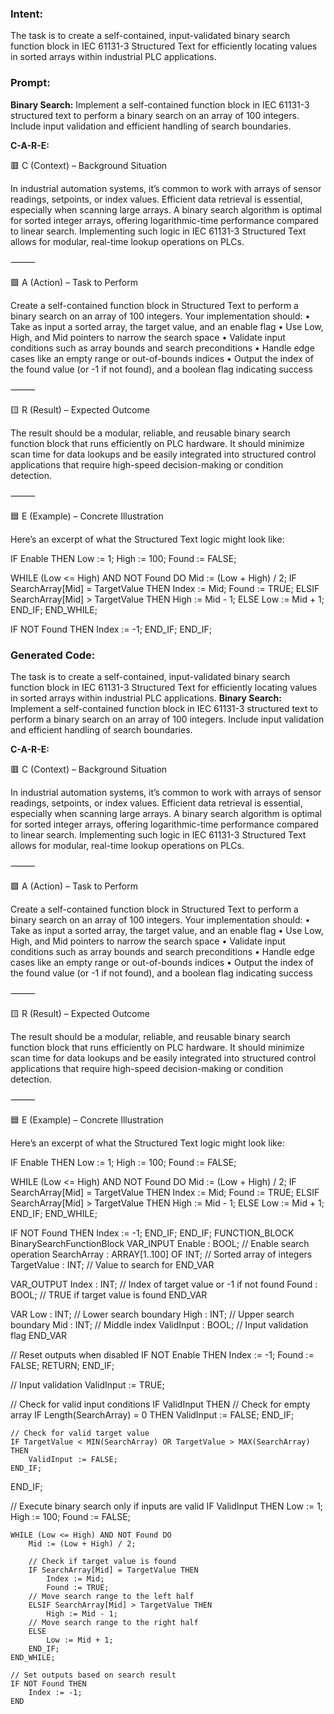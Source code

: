 ### Intent:
The task is to create a self-contained, input-validated binary search function block in IEC 61131-3 Structured Text for efficiently locating values in sorted arrays within industrial PLC applications.

### Prompt:
**Binary Search:**
Implement a self-contained function block in IEC 61131-3 structured text to perform a binary search on an array of 100 integers. Include input validation and efficient handling of search boundaries.

**C-A-R-E:**

🟥 C (Context) – Background Situation

In industrial automation systems, it’s common to work with arrays of sensor readings, setpoints, or index values. Efficient data retrieval is essential, especially when scanning large arrays. A binary search algorithm is optimal for sorted integer arrays, offering logarithmic-time performance compared to linear search. Implementing such logic in IEC 61131-3 Structured Text allows for modular, real-time lookup operations on PLCs.

⸻

🟩 A (Action) – Task to Perform

Create a self-contained function block in Structured Text to perform a binary search on an array of 100 integers. Your implementation should:
	•	Take as input a sorted array, the target value, and an enable flag
	•	Use Low, High, and Mid pointers to narrow the search space
	•	Validate input conditions such as array bounds and search preconditions
	•	Handle edge cases like an empty range or out-of-bounds indices
	•	Output the index of the found value (or -1 if not found), and a boolean flag indicating success

⸻

🟨 R (Result) – Expected Outcome

The result should be a modular, reliable, and reusable binary search function block that runs efficiently on PLC hardware. It should minimize scan time for data lookups and be easily integrated into structured control applications that require high-speed decision-making or condition detection.

⸻

🟦 E (Example) – Concrete Illustration

Here’s an excerpt of what the Structured Text logic might look like:

IF Enable THEN
   Low := 1;
   High := 100;
   Found := FALSE;

   WHILE (Low <= High) AND NOT Found DO
      Mid := (Low + High) / 2;
      IF SearchArray[Mid] = TargetValue THEN
         Index := Mid;
         Found := TRUE;
      ELSIF SearchArray[Mid] > TargetValue THEN
         High := Mid - 1;
      ELSE
         Low := Mid + 1;
      END_IF;
   END_WHILE;

   IF NOT Found THEN
      Index := -1;
   END_IF;
END_IF;

### Generated Code:
The task is to create a self-contained, input-validated binary search function block in IEC 61131-3 Structured Text for efficiently locating values in sorted arrays within industrial PLC applications.
**Binary Search:**
Implement a self-contained function block in IEC 61131-3 structured text to perform a binary search on an array of 100 integers. Include input validation and efficient handling of search boundaries.

**C-A-R-E:**

🟥 C (Context) – Background Situation

In industrial automation systems, it’s common to work with arrays of sensor readings, setpoints, or index values. Efficient data retrieval is essential, especially when scanning large arrays. A binary search algorithm is optimal for sorted integer arrays, offering logarithmic-time performance compared to linear search. Implementing such logic in IEC 61131-3 Structured Text allows for modular, real-time lookup operations on PLCs.

⸻

🟩 A (Action) – Task to Perform

Create a self-contained function block in Structured Text to perform a binary search on an array of 100 integers. Your implementation should:
	•	Take as input a sorted array, the target value, and an enable flag
	•	Use Low, High, and Mid pointers to narrow the search space
	•	Validate input conditions such as array bounds and search preconditions
	•	Handle edge cases like an empty range or out-of-bounds indices
	•	Output the index of the found value (or -1 if not found), and a boolean flag indicating success

⸻

🟨 R (Result) – Expected Outcome

The result should be a modular, reliable, and reusable binary search function block that runs efficiently on PLC hardware. It should minimize scan time for data lookups and be easily integrated into structured control applications that require high-speed decision-making or condition detection.

⸻

🟦 E (Example) – Concrete Illustration

Here’s an excerpt of what the Structured Text logic might look like:

IF Enable THEN
   Low := 1;
   High := 100;
   Found := FALSE;

   WHILE (Low <= High) AND NOT Found DO
      Mid := (Low + High) / 2;
      IF SearchArray[Mid] = TargetValue THEN
         Index := Mid;
         Found := TRUE;
      ELSIF SearchArray[Mid] > TargetValue THEN
         High := Mid - 1;
      ELSE
         Low := Mid + 1;
      END_IF;
   END_WHILE;

   IF NOT Found THEN
      Index := -1;
   END_IF;
END_IF;
FUNCTION_BLOCK BinarySearchFunctionBlock
VAR_INPUT
    Enable : BOOL;                      // Enable search operation
    SearchArray : ARRAY[1..100] OF INT; // Sorted array of integers
    TargetValue : INT;                  // Value to search for
END_VAR

VAR_OUTPUT
    Index : INT;                        // Index of target value or -1 if not found
    Found : BOOL;                       // TRUE if target value is found
END_VAR

VAR
    Low : INT;                          // Lower search boundary
    High : INT;                         // Upper search boundary
    Mid : INT;                          // Middle index
    ValidInput : BOOL;                  // Input validation flag
END_VAR

// Reset outputs when disabled
IF NOT Enable THEN
    Index := -1;
    Found := FALSE;
    RETURN;
END_IF;

// Input validation
ValidInput := TRUE;

// Check for valid input conditions
IF ValidInput THEN
    // Check for empty array
    IF Length(SearchArray) = 0 THEN
        ValidInput := FALSE;
    END_IF;

    // Check for valid target value
    IF TargetValue < MIN(SearchArray) OR TargetValue > MAX(SearchArray) THEN
        ValidInput := FALSE;
    END_IF;
END_IF;

// Execute binary search only if inputs are valid
IF ValidInput THEN
    Low := 1;
    High := 100;
    Found := FALSE;

    WHILE (Low <= High) AND NOT Found DO
        Mid := (Low + High) / 2;

        // Check if target value is found
        IF SearchArray[Mid] = TargetValue THEN
            Index := Mid;
            Found := TRUE;
        // Move search range to the left half
        ELSIF SearchArray[Mid] > TargetValue THEN
            High := Mid - 1;
        // Move search range to the right half
        ELSE
            Low := Mid + 1;
        END_IF;
    END_WHILE;

    // Set outputs based on search result
    IF NOT Found THEN
        Index := -1;
    END
